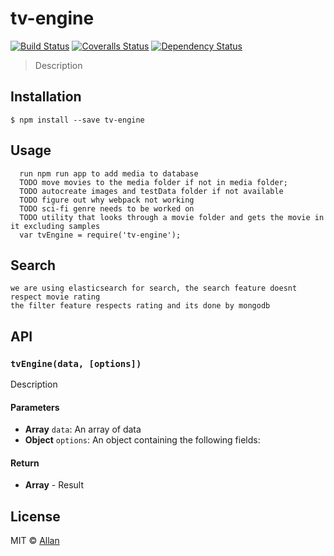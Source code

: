 # tv-engine
[![Build Status][travis-image]][travis-url]
[![Coveralls Status][coveralls-image]][coveralls-url]
[![Dependency Status][depstat-image]][depstat-url]

> Description

## Installation

```
$ npm install --save tv-engine
```

## Usage
```
  run npm run app to add media to database
  TODO move movies to the media folder if not in media folder;
  TODO autocreate images and testData folder if not available
  TODO figure out why webpack not working
  TODO sci-fi genre needs to be worked on
  TODO utility that looks through a movie folder and gets the movie in it excluding samples
  var tvEngine = require('tv-engine');
```
## Search

```
we are using elasticsearch for search, the search feature doesnt respect movie rating
the filter feature respects rating and its done by mongodb

```

## API

### `tvEngine(data, [options])`
Description

#### Parameters
- **Array** `data`: An array of data
- **Object** `options`: An object containing the following fields:

#### Return
- **Array** - Result

## License
MIT © [Allan](http://github.com/epicallan)

[travis-url]: https://travis-ci.org/epicallan/tv-engine
[travis-image]: https://img.shields.io/travis/epicallan/tv-engine.svg?style=flat-square

[coveralls-url]: https://coveralls.io/r/epicallan/tv-engine
[coveralls-image]: https://img.shields.io/coveralls/epicallan/tv-engine.svg?style=flat-square

[depstat-url]: https://david-dm.org/epicallan/tv-engine
[depstat-image]: https://david-dm.org/epicallan/tv-engine.svg?style=flat-square
